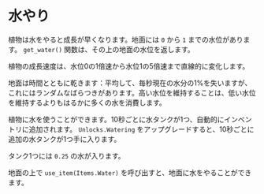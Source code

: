 # 水やり
植物は水をやると成長が早くなります。地面には `0` から `1` までの水位があります。
`get_water()` 関数は、その上の地面の水位を返します。

植物の成長速度は、水位0の1倍速から水位1の5倍速まで直線的に変化します。

地面は時間とともに乾きます：平均して、毎秒現在の水分の1%を失いますが、これにはランダムなばらつきがあります。高い水位を維持することは、低い水位を維持するよりもはるかに多くの水を消費します。

植物に水を使うことができます。10秒ごとに水タンクが1つ、自動的にインベントリに追加されます。
`Unlocks.Watering` をアップグレードすると、10秒ごとに追加の水タンクが1つ手に入ります。

タンク1つには `0.25` の水が入ります。

地面の上で `use_item(Items.Water)` を呼び出すと、地面に水をやることができます。